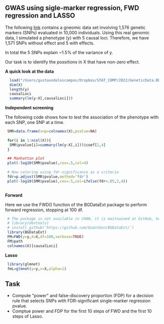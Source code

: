 ## GWAS using sigle-marker regression, FWD regression and LASSO

The following [link](https://www.dropbox.com/s/yoo3cj8q3g846aa/GeneticData.RData?dl=0) contains a gneomic data set involving 1,576 
genetic markers (SNPs) evaluated in 10,000 individuals. Using this real genomic data, I simulated a phenotype (y) with 5 causal loci. Therefore, we have 1,571 SNPs without effect and 5 with effects.

In total the 5 SNPs explain ~1.5% of the variance of y.

Our task is to identify the possitions in X that have non-zero effect.

**A quick look at the data**

```r
  load("/Users/gustavodeloscampos/Dropbox/STAT_COMP/2022/GeneticData.RData")
  dim(X)
  length(y)
  causalLoci
  summary(lm(y~X[,causalLoci]))
```

**Independent screening**

The following code shows how to test the association of the phenotype with each SNP, one SNP at a time.

```r
 SMR=data.frame(snp=colnames(X),pvalue=NA)
 
 for(i in 1:ncol(X)){
  SMR$pvalue[i]=summary(lm(y~X[,i]))$coef[2,4]
 }
 
 ## Manhattan plot
 plot(-log10(SMR$pvalue),cex=.5,col=4)
 
 # Now coloring using fdr-significance as a criteria
 fdr=p.adjust(SMR$pvalue,method='fdr')
 plot(-log10(SMR$pvalue),cex=.5,col=ifelse(fdr<.05,2,4))
 
```

**Forward**

Here we use the FWD() function of the BGDataExt package to perform forward regression, stopping at 100 df.
```r
 # The package is not available in CRAN, it is maitnained at GitHub, here is what you need to use to install it.
 # library(devtools)
 # install_github('https://github.com/QuantGen/BGDataExt/')
 library(BGDataExt)
 FM=FWD(y=y,X=X,df=100,verbose=TRUE)
 FM$path
 colnames(X)[causalLoci]
```


**Lasso**

```r
 library(glmnet)
 fmL=glmnet(y=y,x=X,alpha=1)
```

## Task

 - Compute "power" and false-discovery proportion (FDP) for a decision rule that selects SNPs with FDR-significant single-marker regression pvalue.
 - Comptue power and FDP for the first 10 steps of FWD and the first 10 steps of Lasso.

